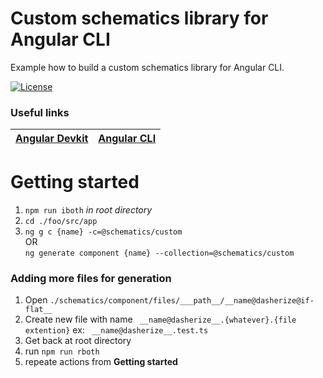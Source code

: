 # Custom schematics library for Angular CLI

Example how to build a custom schematics library for Angular CLI.

[![License](https://img.shields.io/npm/l/@angular-devkit/core.svg)](https://github.com/angular/devkit/blob/master/LICENSE) 

### Useful links
|[Angular Devkit](https://github.com/angular/devkit) | [Angular CLI](http://github.com/angular/angular-cli) 
|---|---|

# Getting started

  1. `npm run iboth`  *in root directory*
  2. `cd ./foo/src/app`
  3. `ng g c {name} -c=@schematics/custom`   
      OR  
      `ng generate component {name} --collection=@schematics/custom`

### Adding more files for generation
  1. Open `./schematics/component/files/___path__/__name@dasherize@if-flat__`
  2. Create new file with name ` __name@dasherize__.{whatever}.{file extention}` ex: ` __name@dasherize__.test.ts`
  3. Get back at root directory
  4. run `npm run rboth`
  5. repeate actions from **Getting started**

